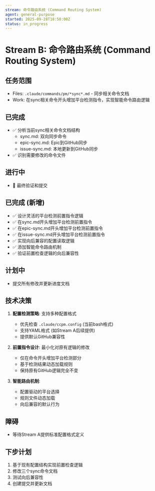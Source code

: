 ```yaml
---
stream: 命令路由系统 (Command Routing System)
agent: general-purpose
started: 2025-09-28T18:50:00Z
status: in_progress
---
```


# Stream B: 命令路由系统 (Command Routing System)

## 任务范围
- Files: `.claude/commands/pm/*sync*.md` - 同步相关命令文档
- Work: 在sync相关命令开头增加平台检测指令，实现智能命令路由逻辑

## 已完成
- ✅ 分析当前sync相关命令文档结构
  - sync.md: 双向同步命令
  - epic-sync.md: Epic到GitHub同步
  - issue-sync.md: 本地更新到GitHub同步
- ✅ 识别需要修改的命令文件

## 进行中
- 🔄 最终验证和提交

## 已完成 (新增)
- ✅ 设计灵活的平台检测前置指令逻辑
- ✅ 在sync.md开头增加平台检测前置指令
- ✅ 在epic-sync.md开头增加平台检测前置指令
- ✅ 在issue-sync.md开头增加平台检测前置指令
- ✅ 实现向后兼容的配置读取逻辑
- ✅ 添加智能命令路由机制
- ✅ 验证前置检查逻辑的向后兼容性

## 计划中
- 提交所有修改并更新进度文档

## 技术决策
1. **配置检测策略**: 支持多种配置格式
   - 优先检查 `.claude/ccpm.config` (当前bash格式)
   - 支持YAML格式 (如Stream A后续提供)
   - 提供默认GitHub兼容性

2. **前置指令设计**: 最小化对原有逻辑的修改
   - 仅在命令开头增加平台检测部分
   - 基于检测结果动态加载规则
   - 保持原有GitHub逻辑完全不变

3. **智能路由机制**:
   - 配置驱动的平台选择
   - 规则文件动态加载
   - 向后兼容的默认行为

## 障碍
- 等待Stream A提供标准配置格式定义

## 下步计划
1. 基于现有配置结构实现前置检查逻辑
2. 修改三个sync命令文档
3. 测试向后兼容性
4. 创建提交并更新文档